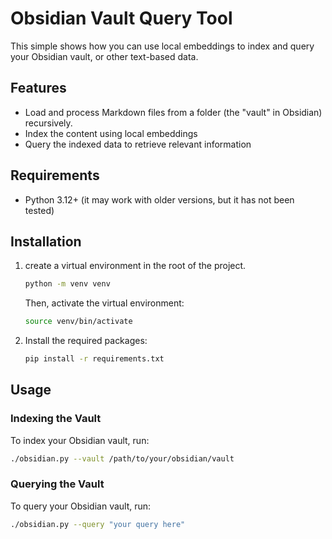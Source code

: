 # Obsidian Vault Query Tool

This simple shows how you can use local embeddings to index and query your Obsidian vault, or other text-based data.

## Features

- Load and process Markdown files from a folder (the "vault" in Obsidian) recursively.
- Index the content using local embeddings
- Query the indexed data to retrieve relevant information

## Requirements

- Python 3.12+ (it may work with older versions, but it has not been tested)

## Installation

1. create a virtual environment in the root of the project.
    ```sh
    python -m venv venv
    ```
    Then, activate the virtual environment:
    ```sh
    source venv/bin/activate
    ```

2. Install the required packages:
    ```sh
    pip install -r requirements.txt
    ```

## Usage

### Indexing the Vault

To index your Obsidian vault, run:
```sh
./obsidian.py --vault /path/to/your/obsidian/vault
```

### Querying the Vault

To query your Obsidian vault, run:
```sh
./obsidian.py --query "your query here"
```
